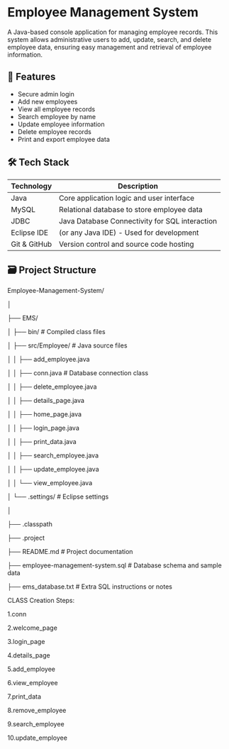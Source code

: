 # Employee Management System

A Java-based console application for managing employee records. This system allows administrative users to add, update, search, and delete employee data, ensuring easy management and retrieval of employee information.

## 📌 Features

- Secure admin login
- Add new employees
- View all employee records
- Search employee by name
- Update employee information
- Delete employee records
- Print and export employee data

## 🛠️ Tech Stack

| Technology      | Description                             |
|----------------|-----------------------------------------|
| Java           | Core application logic and user interface |
| MySQL          | Relational database to store employee data |
| JDBC           | Java Database Connectivity for SQL interaction |
| Eclipse IDE    | (or any Java IDE) - Used for development |
| Git & GitHub   | Version control and source code hosting |

## 🗃️ Project Structure

Employee-Management-System/

│

├── EMS/

│ ├── bin/ # Compiled class files

│ ├── src/Employee/ # Java source files

│ │ ├── add_employee.java

│ │ ├── conn.java # Database connection class

│ │ ├── delete_employee.java

│ │ ├── details_page.java

│ │ ├── home_page.java

│ │ ├── login_page.java

│ │ ├── print_data.java

│ │ ├── search_employee.java

│ │ ├── update_employee.java

│ │ └── view_employee.java

│ └── .settings/ # Eclipse settings

│

├── .classpath

├── .project

├── README.md # Project documentation

├── employee-management-system.sql # Database schema and sample data

├── ems_database.txt # Extra SQL instructions or notes

CLASS Creation Steps:

1.conn

2.welcome_page

3.login_page

4.details_page

5.add_employee

6.view_employee

7.print_data

8.remove_employee

9.search_employee

10.update_employee
```
